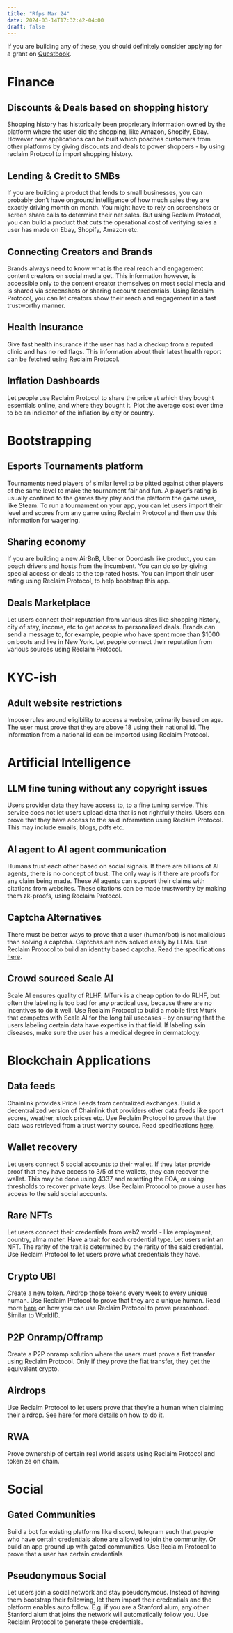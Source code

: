 ```yaml
---
title: "Rfps Mar 24"
date: 2024-03-14T17:32:42-04:00
draft: false
---
```

If you are building any of these, you should definitely consider applying for a grant on [Questbook](https://questbook.app/dashboard/?grantId=0x7b9762f7584de695dbd8c8fdb1a8ce77e2bbad3b&chainId=10&role=community&proposalId=65e73f398bf7331fd0c729c2).

# Finance

## Discounts & Deals based on shopping history

Shopping history has historically been proprietary information owned by the platform where the user did the shopping, like Amazon, Shopify, Ebay. However new applications can be built which poaches customers from other platforms by giving discounts and deals to power shoppers - by using reclaim Protocol to import shopping history.

## Lending & Credit to SMBs

If you are building a product that lends to small businesses, you can probably don’t have onground intelligence of how much sales they are exactly driving month on month. You might have to rely on screenshots or screen share calls to determine their net sales. But using Reclaim Protocol, you can build a product that cuts the operational cost of verifying sales a user has made on Ebay, Shopify, Amazon etc.

## Connecting Creators and Brands

Brands always need to know what is the real reach and engagement content creators on social media get. This information however, is accessible only to the content creator themselves on most social media and is shared via screenshots or sharing account credentials. Using Reclaim Protocol, you can let creators show their reach and engagement in a fast trustworthy manner. 

## Health Insurance

Give fast health insurance if the user has had a checkup from a reputed clinic and has no red flags. This information about their latest health report can be fetched using Reclaim Protocol.

## Inflation Dashboards

Let people use Reclaim Protocol to share the price at which they bought essentials online, and where they bought it. Plot the average cost over time to be an indicator of the inflation by city or country.

# Bootstrapping

## Esports Tournaments platform

Tournaments need players of similar level to be pitted against other players of the same level to make the tournament fair and fun. A player’s rating is usually confined to the games they play and the platform the game uses, like Steam. To run a tournament on your app, you can let users import their level and scores from any game using Reclaim Protocol and then use this information for wagering. 

## Sharing economy

If you are building a new AirBnB, Uber or Doordash like product, you can poach drivers and hosts from the incumbent. You can do so by giving special access or deals to the top rated hosts. You can import their user rating using Reclaim Protocol, to help bootstrap this app. 

## Deals Marketplace

Let users connect their reputation from various sites like shopping history, city of stay, income, etc to get access to personalized deals. Brands can send a message to, for example, people who have spent more than $1000 on boots and live in New York. Let people connect their reputation from various sources using Reclaim Protocol.

# KYC-ish

## Adult website restrictions

Impose rules around eligibility to access a website, primarily based on age. The user must prove that they are above 18 using their national id. The information from a national id can be imported using Reclaim Protocol. 

# Artificial Intelligence

## LLM fine tuning without any copyright issues

Users provider data they have access to, to a fine tuning service. This service does not let users upload data that is not rightfully theirs. Users can prove that they have access to the said information using Reclaim Protocol. This may include emails, blogs, pdfs etc.

## AI agent to AI agent communication

Humans trust each other based on social signals. If there are billions of AI agents, there is no concept of trust. The only way is if there are proofs for any claim being made. These AI agents can support their claims with citations from websites. These citations can be made trustworthy by making them zk-proofs, using Reclaim Protocol.

## Captcha Alternatives

There must be better ways to prove that a user (human/bot) is not malicious than solving a captcha. Captchas are now solved easily by LLMs. Use Reclaim Protocol to build an identity based captcha. Read the specifications [here](https://blog.reclaimprotocol.org/posts/zk-captcha/).

## Crowd sourced Scale AI

Scale AI ensures quality of RLHF. MTurk is a cheap option to do RLHF, but often the labeling is too bad for any practical use, because there are no incentives to do it well. Use Reclaim Protocol to build a mobile first Mturk that competes with Scale AI for the long tail usecases - by ensuring that the users labeling certain data have expertise in that field. If labeling skin diseases, make sure the user has a medical degree in dermatology. 

# Blockchain Applications

## Data feeds

Chainlink provides Price Feeds from centralized exchanges. Build a decentralized version of Chainlink that providers other data feeds like sport scores, weather, stock prices etc. Use Reclaim Protocol to prove that the data was retrieved from a trust worthy source. Read specifications [here](https://blog.reclaimprotocol.org/posts/rfp-data-guilds/). 

## Wallet recovery

Let users connect 5 social accounts to their wallet. If they later provide proof that they have access to 3/5 of the wallets, they can recover the wallet. This may be done using 4337 and resetting the EOA, or using thresholds to recover private keys. Use Reclaim Protocol to prove a user has access to the said social accounts.

## Rare NFTs

Let users connect their credentials from web2 world - like employment, country, alma mater. Have a trait for each credential type. Let users mint an NFT. The rarity of the trait is determined by the rarity of the said credential. Use Reclaim Protocol to let users prove what credentials they have.

## Crypto UBI

Create a new token. Airdrop those tokens every week to every unique human. Use Reclaim Protocol to prove that they are a unique human. Read more [here](https://link.reclaimprotocol.org/pop) on how you can use Reclaim Protocol to prove personhood. Similar to WorldID.

## P2P Onramp/Offramp

Create a P2P onramp  solution where the users must prove a fiat transfer using Reclaim Protocol. Only if they prove the fiat transfer, they get the equivalent crypto.

## Airdrops

Use Reclaim Protocol to let users prove that they’re a human when claiming their airdrop. See [here for more details](https://link.reclaimprotocol.org/pop) on how to do it.

## RWA

Prove ownership of certain real world assets using Reclaim Protocol and tokenize on chain.

# Social

## Gated Communities

Build a bot for existing platforms like discord, telegram such that people who have certain credentials alone are allowed to join the community. Or build an app ground up with gated communities. Use Reclaim Protocol to prove that a user has certain credentials

## Pseudonymous Social

Let users join a social network and stay pseudonymous. Instead of having them bootstrap their following, let them import their credentials and the platform enables auto follow. E.g. if you are a Stanford alum, any other Stanford alum that joins the network will automatically follow you. Use Reclaim Protocol to generate these credentials.

